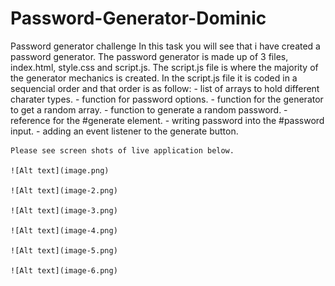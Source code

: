 # Password-Generator-Dominic
Password generator challenge
In this task you will see that i have created a password generator. 
The password generator is made up of 3 files, index.html, style.css and script.js.
The script.js file is where the majority of the generator mechanics is created. 
In the script.js file it is coded in a sequencial order and that order is as follow:
    - list of arrays to hold different charater types.
    - function for password options.
    - function for the generator to get a random array.
    - function to generate a random password.
    - reference for the #generate element.
    - writing password into the #password input.
    - adding an event listener to the generate button. 

    Please see screen shots of live application below. 

    ![Alt text](image.png)

    ![Alt text](image-2.png)

    ![Alt text](image-3.png)

    ![Alt text](image-4.png)

    ![Alt text](image-5.png)

    ![Alt text](image-6.png)

    

